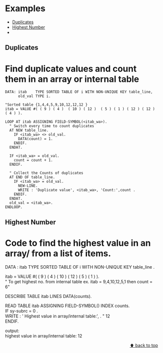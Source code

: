 <a name="top"></a>

# Examples
 - [Duplicates](#duplicates)
 - [Highest Number](#highest)
 -

## Duplicates
# Find duplicate values and count them in an array or internal table 

``` abap
DATA: itab    TYPE SORTED TABLE OF i WITH NON-UNIQUE KEY table_line,
      old_val TYPE i.

"Sorted table {1,4,4,5,9,10,12,12,12 }
itab = VALUE #( ( 9 ) ( 4 )  ( 10 ) ( 12 )  ( 5 ) ( 1 ) ( 12 ) ( 12 ) ( 4 ) ).

LOOP AT itab ASSIGNING FIELD-SYMBOL(<itab_wa>).
  " Switch every time to count duplicates
  AT NEW table_line.
    IF <itab_wa> <> old_val.
      DATA(count) = 1.
    ENDIF.
  ENDAT.

  IF <itab_wa> = old_val.
    count = count + 1.
  ENDIF.

  " Collect the Counts of duplicates
  AT END OF table_line.
    IF <itab_wa> = old_val.
      NEW-LINE.
      WRITE : 'Duplicate value', <itab_wa>, 'Count:',count .
    ENDIF.
  ENDAT.
  old_val = <itab_wa>.
ENDLOOP.
``` 

## Highest Number
# Code to find the highest value in an array/ from a list of items.

DATA : itab TYPE SORTED TABLE OF i WITH NON-UNIQUE KEY table_line .		
		
itab = VALUE #( ( 9 ) ( 4 )  ( 10 ) ( 12 )  ( 5 ) ( 1 ) ).		
" To get highest no. from internal table
ex. itab = 9,4,10,12,5,1 then count = 6"		
		
DESCRIBE TABLE itab LINES DATA(counts).		
		
READ TABLE itab ASSIGNING FIELD-SYMBOL(<itab>) INDEX counts.		
IF sy-subrc = 0 .		
WRITE : ' Highest value in array/internal table:', <itab>. " 12		
ENDIF.		
		
		
output:		
highest value in array/internal table:         12		


<p align="right"><a href="#top">⬆️ back to top</a></p>
